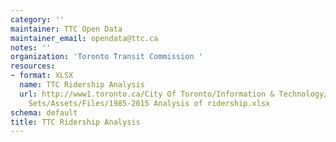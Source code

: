 ```yaml
---
category: ''
maintainer: TTC Open Data
maintainer_email: opendata@ttc.ca
notes: ''
organization: 'Toronto Transit Commission '
resources:
- format: XLSX
  name: TTC Ridership Analysis
  url: http://www1.toronto.ca/City Of Toronto/Information & Technology/Open Data/Data
    Sets/Assets/Files/1985-2015 Analysis of ridership.xlsx
schema: default
title: TTC Ridership Analysis
---
```

